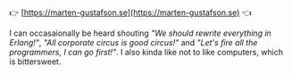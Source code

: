 👉 [https://marten-gustafson.se](https://marten-gustafson.se) 👈

I can occasaionally be heard shouting _"We should rewrite everything in Erlang!"_, _"All corporate circus is good circus!"_ and _"Let's fire all the programmers, I can go first!"_.
I also kinda like not to like computers, which is bittersweet.
